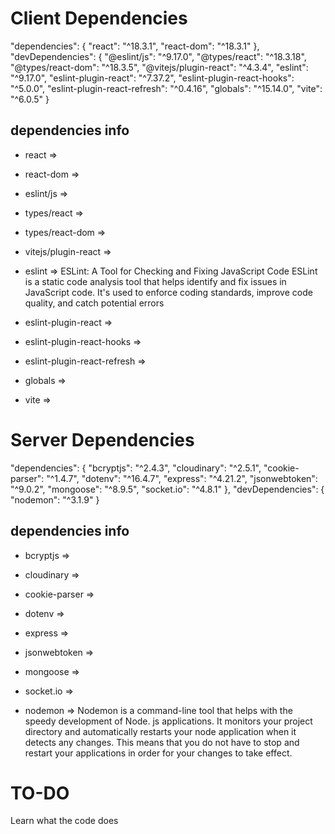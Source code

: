 # Client Dependencies
 "dependencies": {
    "react": "^18.3.1",
    "react-dom": "^18.3.1"
  },
  "devDependencies": {
    "@eslint/js": "^9.17.0",
    "@types/react": "^18.3.18",
    "@types/react-dom": "^18.3.5",
    "@vitejs/plugin-react": "^4.3.4",
    "eslint": "^9.17.0",
    "eslint-plugin-react": "^7.37.2",
    "eslint-plugin-react-hooks": "^5.0.0",
    "eslint-plugin-react-refresh": "^0.4.16",
    "globals": "^15.14.0",
    "vite": "^6.0.5"
  }


## dependencies info

- react =>
- react-dom =>
- eslint/js =>
- types/react =>
- types/react-dom =>
- vitejs/plugin-react =>
- eslint =>  ESLint: A Tool for Checking and Fixing JavaScript Code ESLint is a static code analysis tool that helps identify and fix issues in JavaScript code. It's used to enforce coding standards, improve code quality, and catch potential errors

- eslint-plugin-react =>
- eslint-plugin-react-hooks =>
- eslint-plugin-react-refresh =>
- globals =>
- vite =>



# Server Dependencies

  "dependencies": {
    "bcryptjs": "^2.4.3",
    "cloudinary": "^2.5.1",
    "cookie-parser": "^1.4.7",
    "dotenv": "^16.4.7",
    "express": "^4.21.2",
    "jsonwebtoken": "^9.0.2",
    "mongoose": "^8.9.5",
    "socket.io": "^4.8.1"
  },
  "devDependencies": {
    "nodemon": "^3.1.9"
  }

## dependencies info

- bcryptjs =>
- cloudinary =>
- cookie-parser =>
- dotenv =>
- express =>
- jsonwebtoken =>
- mongoose =>
- socket.io =>

- nodemon => Nodemon is a command-line tool that helps with the speedy development of Node. js applications. It monitors your project directory and automatically restarts your node application when it detects any changes. This means that you do not have to stop and restart your applications in order for your changes to take effect.












# TO-DO
Learn what the code does